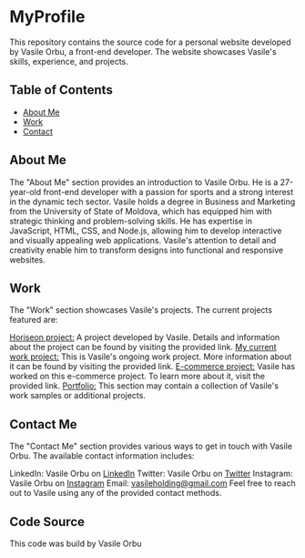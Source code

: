 
# MyProfile
This repository contains the source code for a personal website developed by Vasile Orbu, a front-end developer. The website showcases Vasile's skills, experience, and projects.

## Table of Contents
- [About Me](#aboutme)
- [Work](#work)
- [Contact](Me)
## About Me
The "About Me" section provides an introduction to Vasile Orbu. He is a 27-year-old front-end developer with a passion for sports and a strong interest in the dynamic tech sector. Vasile holds a degree in Business and Marketing from the University of State of Moldova, which has equipped him with strategic thinking and problem-solving skills. He has expertise in JavaScript, HTML, CSS, and Node.js, allowing him to develop interactive and visually appealing web applications. Vasile's attention to detail and creativity enable him to transform designs into functional and responsive websites.

## Work
The "Work" section showcases Vasile's projects. The current projects featured are:

[Horiseon project:](https://heisen101.github.io/horiseon-marketing-agency-website/#social-media-marketing) A project developed by Vasile. Details and information about the project can be found by visiting the provided link.
[My current work project:](https://www.amjewelleryuk.com/) This is Vasile's ongoing work project. More information about it can be found by visiting the provided link.
[E-commerce project:](https://whitesparkles.co.uk/) Vasile has worked on this e-commerce project. To learn more about it, visit the provided link.
[Portfolio:]() This section may contain a collection of Vasile's work samples or additional projects.

## Contact Me
The "Contact Me" section provides various ways to get in touch with Vasile Orbu. The available contact information includes:

LinkedIn: Vasile Orbu on [LinkedIn](https://www.linkedin.com/authwall?trk=qf&original_referer=&sessionRedirect=https%3A%2F%2Fwww.linkedin.com%2F)
Twitter: Vasile Orbu on [Twitter](https://twitter.com/i/flow/login?redirect_after_login=%2F)
Instagram: Vasile Orbu on [Instagram](https://www.instagram.com/ky_llinan/)
Email: [vasileholding@gmail.com](https://gmail.com/)
Feel free to reach out to Vasile using any of the provided contact methods.

## Code Source 
 This code was build by Vasile Orbu

